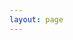 ```yaml
---
layout: page
---
```


<script setup>
import { ref } from "vue";
import WujieOnline from "./components/wujie-online.vue";
import WujieConnect from "./components/wujie-connect.vue";
const url = ref("");
const flag = ref(null)
function changeUrl(value) {
  url.value = value[0];
  flag.value = value[1]
}
</script>

<ClientOnly>
    <WujieConnect @changeUrl="changeUrl" />
    <WujieOnline :url="url" :flag=flag />
</ClientOnly>
